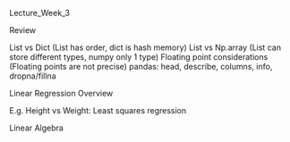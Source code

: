 Lecture_Week_3

Review

List vs Dict (List has order, dict is hash memory)
List vs Np.array (List can store different types, numpy only 1 type)
Floating point considerations (Floating points are not precise)
pandas: head, describe, columns, info, dropna/fillna

Linear Regression Overview

E.g. Height vs Weight: Least squares regression

Linear Algebra